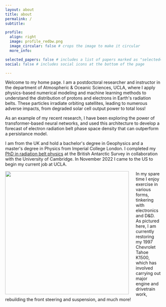 ```yaml
---
layout: about
title: about
permalink: /
subtitle: 

profile:
  align: right
  image: profile_redbw.png
  image_circular: false # crops the image to make it circular
  more_info: 

selected_papers: false # includes a list of papers marked as "selected={true}"
social: false # includes social icons at the bottom of the page

---
```

Welcome to my home page. I am a postdoctoral researcher and instructor in the department of Atmospheric & Oceanic Sciences, UCLA, where I apply physics-based numerical modeling and machine learning methods to understand the distribution of protons and electrons in Earth's radiation belts. These particles irradiate orbiting satellites, leading to numerous adverse impacts, from degraded solar cell output power to total loss!

As an example of my recent research, I have been exploring the power of transformer-based neural networks, and used this architecture to develop a forecast of electron radiation belt phase space density that can outperform a persistance model.

I am from the UK and hold a bachelor's degree in Geophysics and a master's degree in Physics from Imperial College London. I completed my [PhD in radiation belt physics](https://nora.nerc.ac.uk/id/eprint/532209/) at the British Antarctic Survey in collaboration with the University of Cambridge. In November 2022 I came to the US to begin my current job at UCLA.

<img src="assets/img/chev_bw.png" width="400" align="left" style="padding-right: 20px; display: block; border: none;">

In my spare time I enjoy exercise in various forms, tinkering with electronics and D&D. As pictured here, I am currently restoring my 1997 Chevrolet Tahoe K1500, which has involved carrying out major engine and drivetrain work, rebuilding the front steering and suspension, and much more! 



